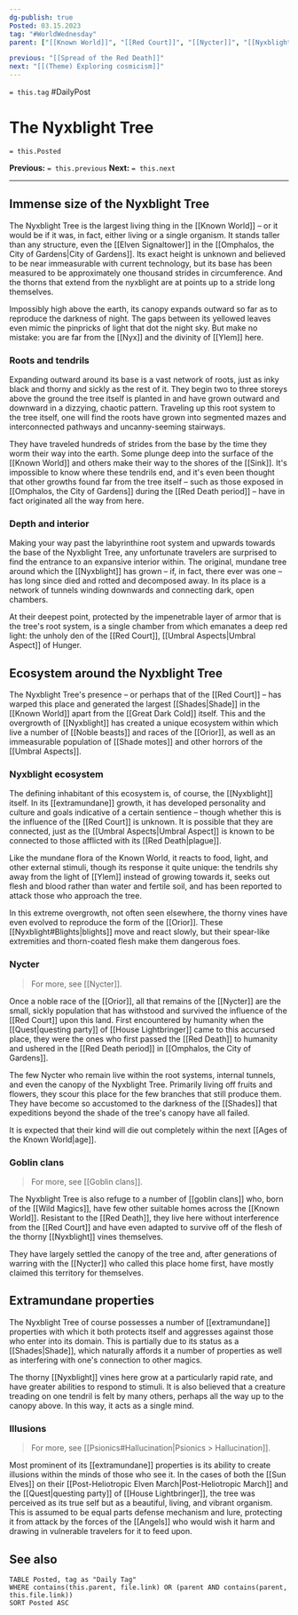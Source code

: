 ```yaml
---
dg-publish: true
Posted: 03.15.2023
tag: "#WorldWednesday"
parent: ["[[Known World]]", "[[Red Court]]", "[[Nycter]]", "[[Nyxblight]]", "[[Shades]]"]

previous: "[[Spread of the Red Death]]"
next: "[[(Theme) Exploring cosmicism]]"
---
```

`= this.tag` #DailyPost 
# The Nyxblight Tree
`= this.Posted`

**Previous:** `= this.previous`
**Next:** `= this.next`

---

## Immense size of the Nyxblight Tree

The Nyxblight Tree is the largest living thing in the [[Known World]] – or it would be if it was, in fact, either living or a single organism. It stands taller than any structure, even the [[Elven Signaltower]] in the [[Omphalos, the City of Gardens|City of Gardens]]. Its exact height is unknown and believed to be near immeasurable with current technology, but its base has been measured to be approximately one thousand strides in circumference. And the thorns that extend from the nyxblight are at points up to a stride long themselves.

Impossibly high above the earth, its canopy expands outward so far as to reproduce the darkness of night. The gaps between its yellowed leaves even mimic the pinpricks of light that dot the night sky. But make no mistake: you are far from the [[Nyx]] and the divinity of [[Ylem]] here.

### Roots and tendrils

Expanding outward around its base is a vast network of roots, just as inky black and thorny and sickly as the rest of it. They begin two to three storeys above the ground the tree itself is planted in and have grown outward and downward in a dizzying, chaotic pattern. Traveling up this root system to the tree itself, one will find the roots have grown into segmented mazes and interconnected pathways and uncanny-seeming stairways.

They have traveled hundreds of strides from the base by the time they worm their way into the earth. Some plunge deep into the surface of the [[Known World]] and others make their way to the shores of the [[Sink]]. It's impossible to know where these tendrils end, and it's even been thought that other growths found far from the tree itself – such as those exposed in [[Omphalos, the City of Gardens]] during the [[Red Death period]] – have in fact originated all the way from here.

### Depth and interior

Making your way past the labyrinthine root system and upwards towards the base of the Nyxblight Tree, any unfortunate travelers are surprised to find the entrance to an expansive interior within. The original, mundane tree around which the [[Nyxblight]] has grown – if, in fact, there ever was one – has long since died and rotted and decomposed away. In its place is a network of tunnels winding downwards and connecting dark, open chambers.

At their deepest point, protected by the impenetrable layer of armor that is the tree's root system, is a single chamber from which emanates a deep red light: the unholy den of the [[Red Court]], [[Umbral Aspects|Umbral Aspect]] of Hunger.

## Ecosystem around the Nyxblight Tree

The Nyxblight Tree's presence – or perhaps that of the [[Red Court]] – has warped this place and generated the largest [[Shades|Shade]] in the [[Known World]] apart from the [[Great Dark Cold]] itself. This and the overgrowth of [[Nyxblight]] has created a unique ecosystem within which live a number of [[Noble beasts]] and races of the [[Orior]], as well as an immeasurable population of [[Shade motes]] and other horrors of the [[Umbral Aspects]].

### Nyxblight ecosystem

The defining inhabitant of this ecosystem is, of course, the [[Nyxblight]] itself. In its [[extramundane]] growth, it has developed personality and culture and goals indicative of a certain sentience – though whether this is the influence of the [[Red Court]] is unknown. It is possible that they are connected, just as the [[Umbral Aspects|Umbral Aspect]] is known to be connected to those afflicted with its [[Red Death|plague]].

Like the mundane flora of the Known World, it reacts to food, light, and other external stimuli, though its response it quite unique: the tendrils shy away from the light of [[Ylem]] instead of growing towards it, seeks out flesh and blood rather than water and fertile soil, and has been reported to attack those who approach the tree.

In this extreme overgrowth, not often seen elsewhere, the thorny vines have even evolved to reproduce the form of the [[Orior]]. These [[Nyxblight#Blights|blights]] move and react slowly, but their spear-like extremities and thorn-coated flesh make them dangerous foes.

### Nycter

> For more, see [[Nycter]].

Once a noble race of the [[Orior]], all that remains of the [[Nycter]] are the small, sickly population that has withstood and survived the influence of the [[Red Court]] upon this land. First encountered by humanity when the [[Quest|questing party]] of [[House Lightbringer]] came to this accursed place, they were the ones who first passed the [[Red Death]] to humanity and ushered in the [[Red Death period]] in [[Omphalos, the City of Gardens]].

The few Nycter who remain live within the root systems, internal tunnels, and even the canopy of the Nyxblight Tree. Primarily living off fruits and flowers, they scour this place for the few branches that still produce them. They have become so accustomed to the darkness of the [[Shades]] that expeditions beyond the shade of the tree's canopy have all failed.

It is expected that their kind will die out completely within the next [[Ages of the Known World|age]].

### Goblin clans

> For more, see [[Goblin clans]].

The Nyxblight Tree is also refuge to a number of [[goblin clans]] who, born of the [[Wild Magics]], have few other suitable homes across the [[Known World]]. Resistant to the [[Red Death]], they live here without interference from the [[Red Court]] and have even adapted to survive off of the flesh of the thorny [[Nyxblight]] vines themselves.

They have largely settled the canopy of the tree and, after generations of warring with the [[Nycter]] who called this place home first, have mostly claimed this territory for themselves.

## Extramundane properties

The Nyxblight Tree of course possesses a number of [[extramundane]] properties with which it both protects itself and aggresses against those who enter into its domain. This is partially due to its status as a [[Shades|Shade]], which naturally affords it a number of properties as well as interfering with one's connection to other magics.

The thorny [[Nyxblight]] vines here grow at a particularly rapid rate, and have greater abilities to respond to stimuli. It is also believed that a creature treading on one tendril is felt by many others, perhaps all the way up to the canopy above. In this way, it acts as a single mind.

### Illusions

> For more, see [[Psionics#Hallucination|Psionics > Hallucination]].

Most prominent of its [[extramundane]] properties is its ability to create illusions within the minds of those who see it. In the cases of both the [[Sun Elves]] on their [[Post-Heliotropic Elven March|Post-Heliotropic March]] and the [[Quest|questing party]] of [[House Lightbringer]], the tree was perceived as its true self but as a beautiful, living, and vibrant organism. This is assumed to be equal parts defense mechanism and lure, protecting it from attack by the forces of the [[Angels]] who would wish it harm and drawing in vulnerable travelers for it to feed upon.  

## See also
```dataview
TABLE Posted, tag as "Daily Tag"
WHERE contains(this.parent, file.link) OR (parent AND contains(parent, this.file.link))
SORT Posted ASC
```